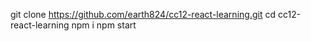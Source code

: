 git clone https://github.com/earth824/cc12-react-learning.git
cd cc12-react-learning
npm i
npm start

